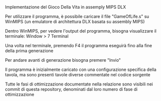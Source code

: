 Implementazione del Gioco Della Vita in assemply MIPS DLX

Per utilizzare il programma, è possibile caricare il file "GameOfLife.s" su WinMIPS (un emulatore di architettura DLX basata su assembly MIPS)

Dentro WinMIPS, per vedere l'output del programma, bisogna visualizzare il terminale: Window > 7 Terminal

Una volta nel terminale, premendo F4 il programma eseguirà fino alla fine della prima generazione

Per andare avanti di generazione bisogna premere "Invio"


Il programma è inizialmente caricato con una configurazione specifica della tavola, ma sono presenti tavole diverse commentate nel codice sorgente


Tutte le fasi di ottimizzazione documentate nella relazione sono visibili nei commit di questa repository, denominati dal loro numero di fase di ottimizzazione
